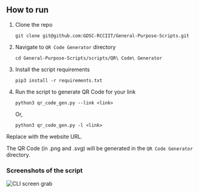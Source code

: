 ## How to run
1. Clone the repo
   ```
   git clone git@github.com:GDSC-RCCIIT/General-Purpose-Scripts.git
   ```
2. Navigate to `QR Code Generator` directory
   ```
   cd General-Purpose-Scripts/scripts/QR\ Code\ Generator
   ```
3. Install the script requirements
   ```
   pip3 install -r requirements.txt
   ```
4. Run the script to generate QR Code for your link
   ```
   python3 qr_code_gen.py --link <link>
   ```
   Or,
   ```
   python3 qr_code_gen.py -l <link>
   ```
Replace <link> with the website URL.

The QR Code (in .png and .svg) will be generated in the `QR Code Generator` directory.

### Screenshots of the script
![CLI screen grab](https://i.imgur.com/f7YKruQ.png)
